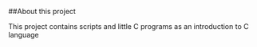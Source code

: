 ##About this project

This project contains scripts and little C programs as an introduction to C
language